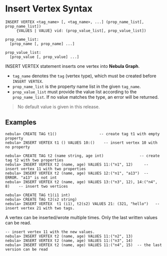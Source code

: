# Insert Vertex Syntax

```ngql
INSERT VERTEX <tag_name> [, <tag_name>, ...] (prop_name_list[, prop_name_list])
     {VALUES | VALUE} vid: (prop_value_list[, prop_value_list])

prop_name_list:
  [prop_name [, prop_name] ...]

prop_value_list:
  [prop_value [, prop_value] ...]
```

INSERT VERTEX statement inserts one vertex into **Nebula Graph**.

* `tag_name` denotes the `tag` (vertex type), which must be created before `INSERT VERTEX`.
* `prop_name_list` is the property name list in the given `tag_name`.
* `prop_value_list` must provide the value list according to the `prop_name_list`. If no value matches the type, an error will be returned.

> No default value is given in this release.

## Examples

```ngql
nebula> CREATE TAG t1()                   -- create tag t1 with empty property
nebula> INSERT VERTEX t1 () VALUES 10:()    -- insert vertex 10 with no property
```

```ngql
nebula> CREATE TAG t2 (name string, age int)                -- create tag t2 with two properties
nebula> INSERT VERTEX t2 (name, age) VALUES 11:("n1", 12)     -- insert vertex 11 with two properties
nebula> INSERT VERTEX t2 (name, age) VALUES 12:("n1", "a13")  -- ERROR. "a13" is not int
nebula> INSERT VERTEX t2 (name, age) VALUES 13:("n3", 12), 14:("n4", 8)    -- insert two vertices
```

```ngql
nebula> CREATE TAG t1(i1 int)
nebula> CREATE TAG t2(s2 string)
nebula> INSERT VERTEX  t1 (i1), t2(s2) VALUES 21: (321, "hello")   -- insert vertex 21 with two tags.
```

A vertex can be inserted/wrote multiple times. Only the last written values can be read.

```ngql
-- insert vertex 11 with the new values.
nebula> INSERT VERTEX t2 (name, age) VALUES 11:("n2", 13)
nebula> INSERT VERTEX t2 (name, age) VALUES 11:("n3", 14)
nebula> INSERT VERTEX t2 (name, age) VALUES 11:("n4", 15)  -- the last version can be read
```
